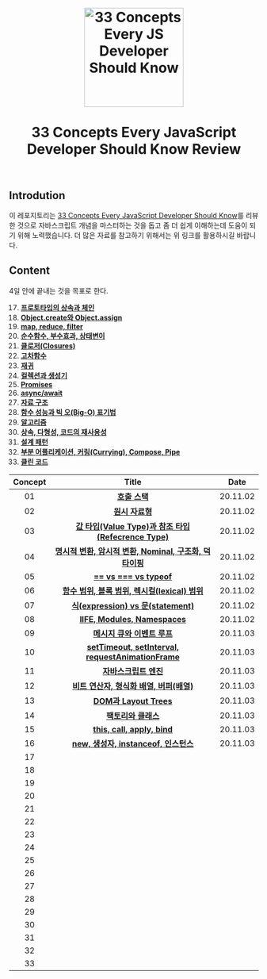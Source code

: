 <h1 align="center">
<br>
  <a href="https://github.com/leonardomso/33"><img src="https://i.imgur.com/dsHmk6H.jpg" alt="33 Concepts Every JS Developer Should Know" width=200"></a>
  <br>
    <br>
  33 Concepts Every JavaScript Developer Should Know Review
  <br><br>
</h1>

## Introdution

이 레포지토리는 [33 Concepts Every JavaScript Developer Should Know](https://github.com/leonardomso/33-js-concepts)를 리뷰한 것으로 자바스크립트 개념을 마스터하는 것을 돕고 좀 더 쉽게 이해하는데 도움이 되기 위해 노력했습니다. 더 많은 자료를 참고하기 위해서는 위 링크를 활용하시길 바랍니다.

## Content

4일 안에 끝내는 것을 목표로 한다.<br>

17. **[프로토타입의 상속과 체인](#17-프로토타입의-상속과-체인)**
18. **[Object.create와 Object.assign](#18-objectcreate와-objectassign)**
19. **[map, reduce, filter](#19-map-reduce-filter)**
20. **[순수함수, 부수효과, 상태변이](#20-순수함수-부수효과-상태변이)**
21. **[클로저(Closures)](#21-클로저closures)**
22. **[고차함수](#22-고차함수)**
23. **[재귀](#23-재귀)**
24. **[컬렉션과 생성기](#24-컬렉션과-생성기)**
25. **[Promises](#25-promises)**
26. **[async/await](#26-asyncawait)**
27. **[자료 구조](#27-자료-구조)**
28. **[함수 성능과 빅 오(Big-O) 표기법](#28-함수-성능과-빅-오big-o-표기법)**
29. **[알고리즘](#29-알고리즘)**
30. **[상속, 다형성, 코드의 재사용성](#30-상속-다형성-코드의-재사용성)**
31. **[설계 패턴](#31-설계-패턴)**
32. **[부분 어플리케이션, 커링(Currying), Compose, Pipe](#32-부분-어플리케이션-커링currying-compose-pipe)**
33. **[클린 코드](#33-클린-코드)**

| Concept |                                       Title                                        |   Date   |
| :-----: | :--------------------------------------------------------------------------------: | :------: |
|   01    |                      **[호출 스택](./Concept1/Concept1.md)**                       | 20.11.02 |
|   02    |                     **[원시 자료형](./Concept2/Concept2.md)**                      | 20.11.02 |
|   03    |   **[값 타입(Value Type)과 참조 타입(Refecrence Type)](./Concept3/Concept3.md)**   | 20.11.02 |
|   04    | **[명시적 변환, 암시적 변환, Nominal, 구조화, 덕 타이핑](./Concept4/Concept4.md)** | 20.11.02 |
|   05    |                 **[== vs === vs typeof](./Concept5/Concept5.md)**                  | 20.11.02 |
|   06    |      **[함수 범위, 블록 범위, 렉시컬(lexical) 범위](./Concept6/Concept6.md)**      | 20.11.02 |
|   07    |           **[식(expression) vs 문(statement)](./Concept7/Concept7.md)**            | 20.11.02 |
|   08    |              **[IIFE, Modules, Namespaces](./Concept8/Concept8.md)**               | 20.11.02 |
|   09    |               **[메시지 큐와 이벤트 루프](./Concept9/Concept9.md)**                | 20.11.03 |
|   10    |   **[setTimeout, setInterval, requestAnimationFrame](./Concept10/Concept10.md)**   | 20.11.03 |
|   11    |                 **[자바스크립트 엔진](./Concept11/Concept11.md)**                  | 20.11.03 |
|   12    |        **[비트 연산자, 형식화 배열, 버퍼(배열)](./Concept12/Concept12.md)**        | 20.11.03 |
|   13    |                 **[DOM과 Layout Trees](./Concept13/Concept13.md)**                 | 20.11.03 |
|   14    |                  **[팩토리와 클래스](./Concept14/Concept14.md)**                   | 20.11.03 |
|   15    |              **[this, call, apply, bind](./Concept15/Concept15.md)**               | 20.11.03 |
|   16    |         **[new, 생성자, instanceof, 인스턴스](./Concept16/Concept16.md)**          | 20.11.03 |
|   17    |                                                                                    |          |
|   18    |                                                                                    |          |
|   19    |                                                                                    |          |
|   20    |                                                                                    |          |
|   21    |                                                                                    |          |
|   22    |                                                                                    |          |
|   23    |                                                                                    |          |
|   24    |                                                                                    |          |
|   25    |                                                                                    |          |
|   26    |                                                                                    |          |
|   27    |                                                                                    |          |
|   28    |                                                                                    |          |
|   29    |                                                                                    |          |
|   30    |                                                                                    |          |
|   31    |                                                                                    |          |
|   32    |                                                                                    |          |
|   33    |                                                                                    |          |
